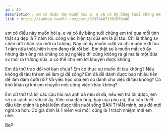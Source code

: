 ```yaml
---
id : 49
description : em có điều này muốn hỏi a. e và cô ấy bằng tuổi chúng em trả qua mối tình thật sự đẹp là 7 năm rồi..công việc hiện tại của em là đi tàu. Chỉ là thằng sv chân ướt chân ráo mới ra trường. Nay cô ấy muốn cưới và chỉ muốn e đi tàu 1 năm nữa thôi..hiện h em đang rất rối bời. Em thật sự k muốn mất cô ấy nhưng đàn ông mà chẳng có sự nghiệp thì cũng không ra gì mà là một đứa sv mới ra trường nữa. a có thể cho em lời khuyên được không
link : https://iambep.tumblr.com/post/623784871302676480
---
```


em có điều này muốn hỏi a. e và cô ấy bằng tuổi chúng em trả qua mối tình
thật sự đẹp là 7 năm rồi..công việc hiện tại của em là đi tàu. Chỉ là thằng
sv chân ướt chân ráo mới ra trường. Nay cô ấy muốn cưới và chỉ muốn e đi
tàu 1 năm nữa thôi..hiện h em đang rất rối bời. Em thật sự k muốn mất cô
ấy nhưng đàn ông mà chẳng có sự nghiệp thì cũng không ra gì mà là một đứa
sv mới ra trường nữa. a có thể cho em lời khuyên được không

Em đã thử trao đổi với bạn chưa? Em có thực sự muốn đi tàu không? Nếu không
đi tàu thì em sẽ làm gì để sống? Em đã để dành được bao nhiêu tiền để làm
đám cưới rồi? Và việc học của em có dành cho việc đi tàu không? Có khó khăn
gì khi em chuyển một công việc khác không?

Em cứ thử trả lời các câu hỏi mà anh đã nêu đi đã, nếu em trả lời được,
em sẽ có cách nc với cô ấy. Việc của đàn ông, hay của phụ nữ, thứ cần thiết
đầu tiên chính là phải kiếm được tiền nuôi sống BẢN THÂN mình, sau đó mới
nghĩ xa hơn. Có gia đình là 1 niềm vui mới, cũng là 1 trách nhiệm mới em
nhé.

BeP